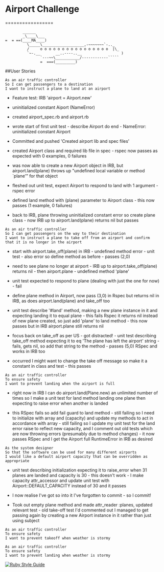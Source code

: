 # Airport Challenge
=================

```
        ______
        _\____\___
=  = ==(____MA____)
          \_____\___________________,-~~~~~~~`-.._
          /     o o o o o o o o o o o o o o o o  |\_
          `~-.__       __..----..__                  )
                `---~~\___________/------------`````
                =  ===(_________)

```

##User Stories

```
As an air traffic controller 
So I can get passengers to a destination 
I want to instruct a plane to land at an airport
```

* Feature test: IRB 'airport = Airport.new'

* uninitialized constant Aiport (NameError)

* created airport_spec.rb and airport.rb

* wrote start of first unit test - describe Airport do end - 
NameError:
  uninitialized constant Airport

* Committed and pushed 'Created airport lib and spec files'

* created Airport class and required lib file in spec - rspec now passes as expected with 0 examples, 0 failures

* was now able to create a new Airport object in IRB, but airport.land(plane) throws up "undefined local variable or method `plane'" for that object

* fleshed out unit test, expect Airport to respond to land with 1 argument - rspec error

* defined land method with (plane) parameter to Airport class - this now passes (1 example, 0 failures)

* back to IRB, plane throwing uninitialized constant error so create plane class - now IRB up to airport.land(plane) returns nil but passes
 
```
As an air traffic controller 
So I can get passengers on the way to their destination 
I want to instruct a plane to take off from an airport and confirm that it is no longer in the airport
```

* start with airport.take_off(plane) in IRB - undefined method error - unit test - also error so define method as before - passes (2,0)

* need to see plane no longer at airport - IRB up to airport.take_off(plane) returns nil - then airport.plane - undefined method 'plane'

* unit test expected to respond to plane (dealing with just the one for now) - fail

* define plane method in Airport, now pass (3,0) in Rspec but returns nil in IRB, as does airport.land(plane) and take_off too

* unit test describe '#land' method, making a new plane instance in it and expecting landing it to equal plane - this fails Rspec it returns nil instead of new plane created, so just add 'plane' to land method - this now passes but in IRB airport.plane still returns nil

* focus back on take_off as per US - got distracted! - unit test describing take_off method expecting it to eq 'The plane has left the airport' string - fails, gets nil, so add that string to the method - passes (5,0) RSpec and works in IRB too

* occurred I might want to change the take off message so make it a constant in class and test - this passes

```
As an air traffic controller 
To ensure safety 
I want to prevent landing when the airport is full 
```
* right now in IRB I can do airport.land(Plane.new) an unlimited number of times so I make a unit test for land method landing one plane then expecting to raise error when another is landed

* this RSpec fails so add fail guard to land method - still failing so I need to initialize with array and (capacity) and update my methods to act in accordance with array - still failing so I update my unit test for the land error raise to reflect new capacity, and I comment out old tests which are now throwing errors (presumably due to method changes) - it now passes RSpec and I get the Airport full RuntimeError in IRB as desired

```
As the system designer
So that the software can be used for many different airports
I would like a default airport capacity that can be overridden as appropriate
```

* unit test describing initialization expecting it to raise_error when 31 planes are landed and capacity is 30 - this doesn't work - I make capacity attr_accessor and update unit test with Airport::DEFAULT_CAPACITY instead of 30 and it passes

* I now realise I've got so into it I've forgotten to commit - so I commit!

* Took out empty plane method and made attr_reader :planes, updated relevant test  - old take-off test I'd commented out I managed to get passing again by creating a new Airport instance in it rather than just using subject

```
As an air traffic controller 
To ensure safety 
I want to prevent takeoff when weather is stormy 
```

```
As an air traffic controller 
To ensure safety 
I want to prevent landing when weather is stormy 
```

[![Ruby Style Guide](https://img.shields.io/badge/code_style-rubocop-brightgreen.svg)](https://github.com/rubocop/rubocop)